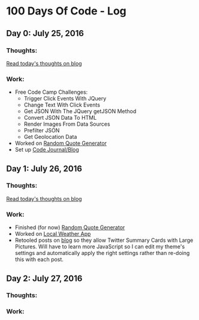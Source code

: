 # 100 Days Of Code - Log

## Day 0: July 25, 2016

### Thoughts: 
[Read today's thoughts on blog](http://anotherconsolelog.com/2016/07/26/Hello-world.html)

### Work: 
* Free Code Camp Challenges:
  * Trigger Click Events With JQuery
  * Change Text With Click Events
  * Get JSON With The JQuery getJSON Method
  * Convert JSON Data To HTML
  * Render Images From Data Sources
  * Prefilter JSON
  * Get Geolocation Data
* Worked on [Random Quote Generator](http://codepen.io/chznbaum/pen/EyLoOv)
* Set up [Code Journal/Blog](http://anotherconsolelog.com)

## Day 1: July 26, 2016

### Thoughts: 
[Read today's thoughts on blog](http://anotherconsolelog.com/2016/07/26/When-You-Hit-That-Wall.html)

### Work:
* Finished (for now) [Random Quote Generator](http://codepen.io/chznbaum/pen/EyLoOv)
* Worked on [Local Weather App](http://codepen.io/chznbaum/pen/QEAJRz)
* Retooled posts on [blog](http://anotherconsolelog.com) so they allow Twitter Summary Cards with Large Pictures. Will have to learn more JavaScript so I can edit my theme's settings and automatically apply the right settings rather than re-doing this with each post.

## Day 2: July 27, 2016

### Thoughts:

### Work:
